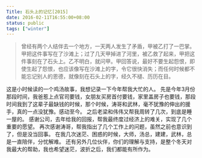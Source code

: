 ```yaml
---
Title: 石头上的记忆[2015]
date: 2016-02-11T16:55:00+08:00
status: public
tags: ["winter"]
---
```


> 曾经有两个人结伴去一个地方，一天两人发生了矛盾，甲被乙打了一巴掌。甲把这件事写在了沙滩上；过了几天甲掉进了河里，被乙救了起来，甲把这件事刻在了石头上。乙不明白，就问甲。甲回答说，最好不要生起怨恨，即使生起了怨恨，也应该像写在沙滩上的字，令它很快消失；而任何时候都不能忘记别人的恩德，就像刻在石头上的字，经久不褪、历历在目。

这是小时候读的一个鸡汤故事，我想记录一下今年帮我大忙的人。
先是今年3月份那段时间，我爸惹上点官司要钱，女朋友买房首付要钱，家里盖房子也要钱，那段时间我到了这辈子最缺钱的时候，那个时候，涛哥和武林，毫不犹豫的伸出的援手，真的一点没犹豫。感动至今。
之后老梁和伟伟又帮我周转了几次，到底是睡一屋的。
感谢公司，去年给我的回报，帮我最终度过经济上的难关，实现了几个重要的愿望。
再次感谢涛哥，帮我指出了几个工作上的问题，虽然之前也意识到了，但是没当回事。
在我几次迷茫、困惑的时候，大师，汤总，建建，武林，总是一直陪伴，分忧解难。
还有另外几位伙伴，你们的理解与支持，是整个冬天对我最大的帮助，我也希望迷茫，波折之后，我们都能有所作为。